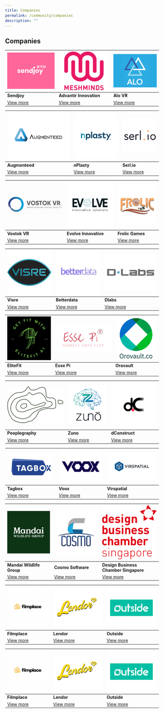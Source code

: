 ```yaml
---
title: Companies
permalink: /community/companies
description: ""
---
```

## Companies

| ![Alt text for image on Isomer site](/images/sendjoy.jpg) | ![Alt text for image on Isomer site](/images/MeshMinds.png) | ![Alt text for image on Isomer site](/images/Meshminds-logoweb.png) |
| -------- | -------- | -------- |
| **Sendjoy**    | **Advantir Innovation**     | **Alo VR**  |
|[View more](/Sendjoy) |    [View more]()  | [View more]()  |

|![Alt text for image on Isomer site](/images/rsz_1augmenteed.png)| ![Alt text for image on Isomer site](/images/nplasty.png) | ![Alt text for image on Isomer site](/images/serlIo.png) |
| -------- | -------- | -------- |
| **Augmenteed**    | **nPlasty**     | **Serl.io**  |
|[View more](/Sendjoy) |    [View more]()  | [View more]()  |

|![Alt text for image on Isomer site](/images/vostok.jpeg)| ![Alt text for image on Isomer site](/images/evolve_Innovative.jpg) | ![Alt text for image on Isomer site](/images/Frolic_Games.png)|
| -------- | -------- | -------- |
| **Vostok VR**    | **Evolve Innovative**     | **Frolic Games**  |
|[View more](/Sendjoy) |    [View more]()  | [View more]()  |

|![Alt text for image on Isomer site](/images/visre.jpeg)| ![Alt text for image on Isomer site](/images/betterdata.png) |![Alt text for image on Isomer site](/images/dlabs.jpeg)|
| -------- | -------- | -------- |
| **Visre**    | **Betterdata**     | **Dlabs**  |
|[View more](/Sendjoy) |    [View more]()  | [View more]()  |

|![Alt text for image on Isomer site](/images/elitefit.png)| ![Alt text for image on Isomer site](/images/EssePi.png)|![Alt text for image on Isomer site](/images/oravault.jpeg)|
| -------- | -------- | -------- |
| **EliteFit**    | **Esse Pi**     | **Oravault**  |
|[View more](/Sendjoy) |    [View more]()  | [View more]()  |

|![Alt text for image on Isomer site](/images/peoplegraphy.png)| ![Alt text for image on Isomer site](/images/zuno.png)|![Alt text for image on Isomer site](/images/dconstruct.png)|
| -------- | -------- | -------- |
| **Peoplegraphy**    | **Zuno**     | **dConstruct**  |
|[View more](/Sendjoy) |    [View more]()  | [View more]()  |

|![Alt text for image on Isomer site](/images/tagbox.png)|![Alt text for image on Isomer site](/images/voox.png)|![Alt text for image on Isomer site](/images/virspatial.jpeg)|
| -------- | -------- | -------- |
| **Tagbox**    | **Voox**     | **Virspatial**  |
|[View more](/Sendjoy) |    [View more]()  | [View more]()  |

|![Alt text for image on Isomer site](/images/mandaiWildlifeGroup.png)|![Alt text for image on Isomer site](/images/Cosmo.png)|![Alt text for image on Isomer site](/images/DBCS.png)|
| -------- | -------- | -------- |
| **Mandai Wildlife Group**    | **Cosmo Software**     | **Design Business Chamber Singapore**  |
|[View more](/Sendjoy) |    [View more]()  | [View more]()  |

|![Alt text for image on Isomer site](/images/filmplace.jpeg)|![Alt text for image on Isomer site](/images/Lendor.png)|![Alt text for image on Isomer site](/images/outside.jpeg)|
| -------- | -------- | -------- |
| **Filmplace**    | **Lendor**     | **Outside**  |
|[View more](/Sendjoy) |    [View more]()  | [View more]()  |

|![Alt text for image on Isomer site](/images/filmplace.jpeg)|![Alt text for image on Isomer site](/images/Lendor.png)|![Alt text for image on Isomer site](/images/outside.jpeg)|
| -------- | -------- | -------- |
| **Filmplace**    | **Lendor**     | **Outside**  |
|[View more](/Sendjoy) |    [View more]()  | [View more]()  |
